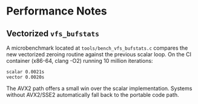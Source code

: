 # Performance Notes

## Vectorized `vfs_bufstats`

A microbenchmark located at `tools/bench_vfs_bufstats.c` compares the new
vectorized zeroing routine against the previous scalar loop. On the CI
container (x86-64, clang -O2) running 10 million iterations:

```
scalar 0.0021s
vector 0.0020s
```

The AVX2 path offers a small win over the scalar implementation. Systems
without AVX2/SSE2 automatically fall back to the portable code path.
